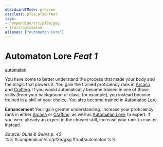 ```yaml
---
obsidianUIMode: preview
cssclass: pf2e,pf2e-feat
tags:
- compendium/src/pf2e/g&g
- trait/automaton
aliases: ["Automaton Lore"]
---
```

# Automaton Lore  *Feat 1*  
[automaton](../../Rules/traits/automaton-g-g.md)  


You have come to better understand the process that made your body and the magic that powers it. You gain the trained proficiency rank in [Arcana](../skills.md#Arcana) and [Crafting](../skills.md#Crafting). If you would automatically become trained in one of those skills (from your background or class, for example), you instead become trained in a skill of your choice. You also become trained in [Automaton Lore](../skills.md#Lore).

**Enhancement** Your gain greater understanding. Increase your proficiency rank in either [Arcana](../skills.md#Arcana) or [Crafting](../skills.md#Crafting), as well as [Automaton Lore](../skills.md#Lore), to expert. If you were already an expert in the chosen skill, increase your rank to master instead.

*Source: Guns & Gears p. 40*  
%% #compendium/src/pf2e/g&g #trait/automaton %%